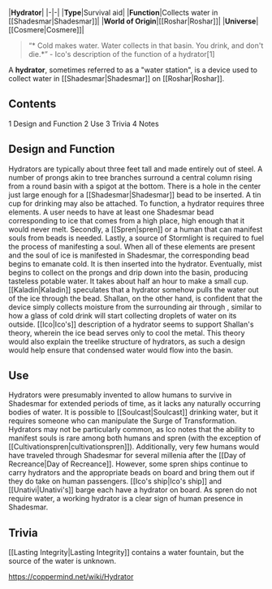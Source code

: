 |**Hydrator**|
|-|-|
|**Type**|Survival aid|
|**Function**|Collects water in [[Shadesmar\|Shadesmar]]|
|**World of Origin**|[[Roshar\|Roshar]]|
|**Universe**|[[Cosmere\|Cosmere]]|

>“* Cold makes water. Water collects in that basin. You drink, and don't die.*”
\- Ico's description of the function of a hydrator[1]


A **hydrator**, sometimes referred to as a "water station", is a device used to collect water in [[Shadesmar\|Shadesmar]] on [[Roshar\|Roshar]].

## Contents

1 Design and Function
2 Use
3 Trivia
4 Notes


## Design and Function
Hydrators are typically about three feet tall and made entirely out of steel. A number of prongs akin to tree branches surround a central column rising from a round basin with a spigot at the bottom. There is a hole in the center just large enough for a [[Shadesmar\|Shadesmar]] bead to be inserted. A tin cup for drinking may also be attached.
To function, a hydrator requires three elements. A user needs to have at least one Shadesmar bead corresponding to ice that comes from a high place, high enough that it would never melt. Secondly, a [[Spren\|spren]] or a human that can manifest souls from beads is needed. Lastly, a source of Stormlight is required to fuel the process of manifesting a soul. When all of these elements are present and the soul of ice is manifested in Shadesmar, the corresponding bead begins to emanate cold. It is then inserted into the hydrator. Eventually, mist begins to collect on the prongs and drip down into the basin, producing tasteless potable water. It takes about half an hour to make a small cup.
[[Kaladin\|Kaladin]] speculates that a hydrator somehow pulls the water out of the ice through the bead. Shallan, on the other hand, is confident that the device simply collects moisture from the surrounding air through , similar to how a glass of cold drink will start collecting droplets of water on its outside. [[Ico\|Ico's]] description of a hydrator seems to support Shallan's theory, wherein the ice bead serves only to cool the metal. This theory would also explain the treelike structure of hydrators, as such a design would help ensure that condensed water would flow into the basin.

## Use
Hydrators were presumably invented to allow humans to survive in Shadesmar for extended periods of time, as it lacks any naturally occurring bodies of water. It is possible to [[Soulcast\|Soulcast]] drinking water, but it requires someone who can manipulate the Surge of Transformation.
Hydrators may not be particularly common, as Ico notes that the ability to manifest souls is rare among both humans and spren (with the exception of [[Cultivationspren\|cultivationspren]]). Additionally, very few humans would have traveled through Shadesmar for several millenia after the [[Day of Recreance\|Day of Recreance]]. However, some spren ships continue to carry hydrators and the appropriate beads on board and bring them out if they do take on human passengers. [[Ico's ship\|Ico's ship]] and [[Unativi\|Unativi's]] barge each have a hydrator on board. As spren do not require water, a working hydrator is a clear sign of human presence in Shadesmar.

## Trivia
[[Lasting Integrity\|Lasting Integrity]] contains a water fountain, but the source of the water is unknown.


https://coppermind.net/wiki/Hydrator